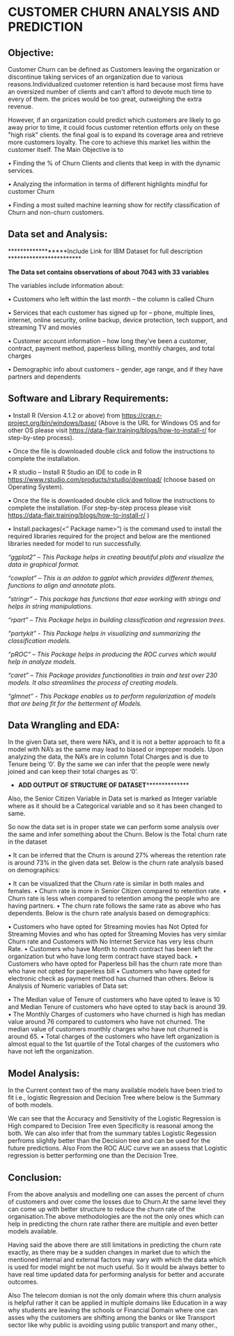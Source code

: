 # CUSTOMER CHURN ANALYSIS AND PREDICTION
 

## Objective:
Customer Churn can be defined as Customers leaving the organization or discontinue taking services of an organization due to 
various reasons.Individualized customer retention is hard because most firms have an oversized number of clients and can't 
afford to devote much time to every of them. the prices would be too great, outweighing the extra revenue. 

However, if an organization could predict which customers are likely to go away prior to time, it could focus customer retention efforts 
only on these "high risk" clients. the final goal is to expand its coverage area and retrieve more customers loyalty. The core to achieve 
this market lies within the customer itself.
The Main Objective is to

•	Finding the % of Churn Clients and clients that keep in with the dynamic services. 

•	Analyzing the information in terms of different highlights mindful for customer Churn 

•	Finding a most suited machine learning show for rectify classification of Churn and non-churn customers.

## Data set and Analysis:

******************Include Link for IBM Dataset for full description ************************

**The Data set contains observations of about 7043 with 33 variables**

The variables include information about:

•	Customers who left within the last month – the column is called Churn

•	Services that each customer has signed up for – phone, multiple lines, internet, online security, online backup, device protection, tech support, and streaming TV and movies

•	Customer account information – how long they’ve been a customer, contract, payment method, paperless billing, monthly charges, and total charges

•	Demographic info about customers – gender, age range, and if they have partners and dependents


## Software and Library Requirements:

•	Install R (Version 4.1.2 or above) from https://cran.r-project.org/bin/windows/base/
(Above is the URL for Windows OS and for other OS please visit https://data-flair.training/blogs/how-to-install-r/ for step-by-step process).

•	Once the file is downloaded double click and follow the instructions to complete the installation.

•	R studio – Install R Studio an IDE to code in R  https://www.rstudio.com/products/rstudio/download/  (choose based on Operating System).

•	Once the file is downloaded double click and follow the instructions to complete the installation.
(For step-by-step process please visit https://data-flair.training/blogs/how-to-install-r/ )

•	Install.packages(<” Package name>”) is the command used to install the required libraries required for the project and below are the mentioned libraries needed for model to run successfully.

_“ggplot2” – This Package helps in creating beautiful plots and visualize the data in graphical format._

_“cowplot” – This is an addon to ggplot which provides different themes, functions to align and annotate plots._

_“stringr” – This package has functions that ease working with strings and helps in string manipulations._

_“rpart” – This Package helps in building classification and regression trees._

_“partykit” - This Package helps in visualizing and summarizing the classification models._

_“pROC” – This Package helps in producing the ROC curves which would help in analyze models._

_“caret” – This Package provides functionalities in train and test over 230 models. It also streamlines the process of creating models._

_“glmnet” - This Package enables us to perform regularization of models that are being fit for the betterment of Models._

## Data Wrangling and EDA:

In the given Data set, there were NA’s, and it is not a better approach to fit a model with NA’s as the same may lead to biased or improper models. Upon analyzing the data, the NA’s are in column Total Charges and is due to Tenure being ‘0’. By the same we can infer that the people were newly joined and can keep their total charges as ‘0’.

* **************ADD OUTPUT OF STRUCTURE OF DATASET****************************
  
Also, the Senior Citizen Variable in Data set is marked as Integer variable where as it should be a Categorical variable and so it has been changed to same.

 
So now the data set is in proper state we can perform some analysis over the same and infer something about the Churn.
Below is the Total churn rate in the dataset 
 
•	It can be inferred that the Churn is around 27% whereas the retention rate is around 73% in the given data set.
Below is the churn rate analysis based on demographics:
 
•	It can be visualized that the Churn rate is similar in both males and females.
•	Churn rate is more in Senior Citizen compared to retention rate.
•	Churn rate is less when compared to retention among the people who are having partners.
•	The churn rate follows the same rate as above who has dependents.
Below is the churn rate analysis based on demographics:
 
•	Customers who have opted for Streaming movies has Not Opted for Streaming Movies and who has opted for Streaming Movies has very similar Churn rate and Customers with No Internet Service has very less churn Rate.
•	Customers who have Month to month contract has been left the organization but who have long term contract have stayed back.
•	Customers who have opted for Paperless bill has the churn rate more than who have not opted for paperless bill
•	Customers who have opted for electronic check as payment method has churned than others. 
Below is Analysis of Numeric variables of Data set:
 
•	The Median value of Tenure of customers who have opted to leave is 10 and Median Tenure of customers who have opted to stay back is around 39.
•	The Monthly Charges of customers who have churned is high has median value around 76 compared to customers who have not churned. The median value of customers monthly charges who have not churned is around 65.
•	Total charges of the customers who have left organization is almost equal to the 1st quartile of the Total charges of the customers who have not left the organization.





## Model Analysis:

In the Current context two of the many available models have been tried to fit i.e., logistic Regression and Decision Tree where below is the Summary of both models. 
                          
 			 
We can see that the Accuracy and Sensitivity of the Logistic Regression is High compared to Decision Tree even Specificity is reasonal among the both. We can also infer that from the summary tables Logistic Regession perfroms slightly better than the Decision tree and can be used for the future predictions.
Also From the ROC AUC curve we an assess that Logistic regression is better performing one than the Decision Tree.

## Conclusion:
From the above analysis and modelling one can asses the percent of churn of customers and over come the losses due to Churn.At the same level they can come up with better structure to reduce the churn rate of the organisation.The above methodologies are the not the only ones which can help in predicting the churn rate rather there are multiple and even better models available.

Having said the above there are still limitations in predicting the churn rate exactly, as there may be a sudden changes in market due to which the mentioned internal and external factors may vary with which the data which is used for model might be not much useful. So it would be always better to have real time updated data for performing analysis for better and accurate outcomes.

Also The telecom domian is not the only domain where this churn analysis is helpful rather it can be applied in multiple domains like Education in a way why students are leaving the schools or Financial Domain where one can asses why the customers are shifting among the banks or like Transport sector like why public is avoiding using public transport and many other.,

